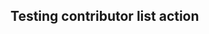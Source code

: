 ##  Testing contributor list action

<!-- readme: contributors -start -->
<!-- readme: contributors -end -->